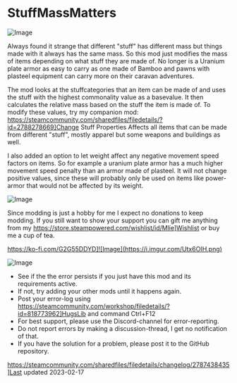 # StuffMassMatters

![Image](https://i.imgur.com/buuPQel.png)


Always found it strange that different "stuff" has different mass but things made with it always has the same mass.
So this mod just modifies the mass of items depending on what stuff they are made of.
No longer is a Uranium plate armor as easy to carry as one made of Bamboo and pawns with plasteel equipment can carry more on their caravan adventures.

The mod looks at the stuffcategories that an item can be made of and uses the stuff with the highest commonality value as a basevalue.
It then calculates the relative mass based on the stuff the item is made of.
To modify these values, try my companion mod: https://steamcommunity.com/sharedfiles/filedetails/?id=2788278669]Change Stuff Properties
Affects all items that can be made from different "stuff", mostly apparel but some weapons and buildings as well.

I also added an option to let weight affect any negative movement speed factors on items. So for example a uranium plate armor has a much higher movement speed penalty than an armor made of plasteel. It will not change positive values, since these will probably only be used on items like power-armor that would not be affected by its weight.

![Image](https://i.imgur.com/O0IIlYj.png)

Since modding is just a hobby for me I expect no donations to keep modding. If you still want to show your support you can gift me anything from my https://store.steampowered.com/wishlist/id/Mlie]Wishlist or buy me a cup of tea.

https://ko-fi.com/G2G55DDYD]![Image](https://i.imgur.com/Utx6OIH.png)


![Image](https://i.imgur.com/PwoNOj4.png)



-  See if the the error persists if you just have this mod and its requirements active.
-  If not, try adding your other mods until it happens again.
-  Post your error-log using https://steamcommunity.com/workshop/filedetails/?id=818773962]HugsLib and command Ctrl+F12
-  For best support, please use the Discord-channel for error-reporting.
-  Do not report errors by making a discussion-thread, I get no notification of that.
-  If you have the solution for a problem, please post it to the GitHub repository.


https://steamcommunity.com/sharedfiles/filedetails/changelog/2787438435]Last updated 2023-02-17
